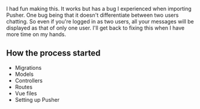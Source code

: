I had fun making this. It works but has a bug I experienced when importing Pusher. One bug being that it doesn't differentiate between two users chatting. So even if you're logged in as two users, all your messages will be displayed as that of only one user. I'll get back to fixing this when I have more time on my hands.



## How the process started
 - Migrations
 - Models
 - Controllers
 - Routes
 - Vue files
 - Setting up Pusher
